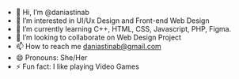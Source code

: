 - 👋 Hi, I’m @daniastinab
- 👀 I’m interested in UI/Ux Design and Front-end Web Design
- 🌱 I’m currently learning C++, HTML, CSS, Javascript, PHP, Figma.
- 💞️ I’m looking to collaborate on Web Design Project
- 📫 How to reach me daniastinab@gmail.com
- 😄 Pronouns: She/Her
- ⚡ Fun fact: I like playing Video Games

<!---
daniastinab/daniastinab is a ✨ special ✨ repository because its `README.md` (this file) appears on your GitHub profile.
You can click the Preview link to take a look at your changes.
--->
